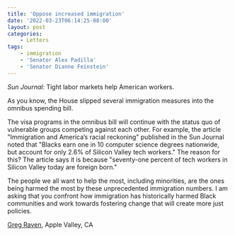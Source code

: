 ```yaml
---
title: 'Oppose increased immigration'
date: '2022-03-23T06:14:25-08:00'
layout: post
categories:
    - Letters
tags:
    - immigration
    - 'Senator Alex Padilla'
    - 'Senator Dianne Feinstein'
---
```


*Sun Journal:* Tight labor markets help American workers.

As you know, the House slipped several immigration measures into the omnibus spending bill.

The visa programs in the omnibus bill will continue with the status quo of vulnerable groups competing against each other. For example, the article "Immigration and America’s racial reckoning" published in the Sun Journal noted that "Blacks earn one in 10 computer science degrees nationwide, but account for only 2.6% of Silicon Valley tech workers." The reason for this? The article says it is because "seventy-one percent of tech workers in Silicon Valley today are foreign born."

The people we all want to help the most, including minorities, are the ones being harmed the most by these unprecedented immigration numbers. I am asking that you confront how immigration has historically harmed Black communities and work towards fostering change that will create more just policies.

[Greg Raven](https://www.gregraven.org/), Apple Valley, CA